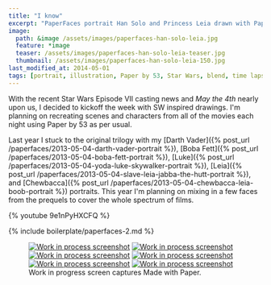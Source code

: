 ```yaml
---
title: "I know"
excerpt: "PaperFaces portrait Han Solo and Princess Leia drawn with Paper by 53 on an iPad."
image: 
  path: &image /assets/images/paperfaces-han-solo-leia.jpg 
  feature: *image
  teaser: /assets/images/paperfaces-han-solo-leia-teaser.jpg
  thumbnail: /assets/images/paperfaces-han-solo-leia-150.jpg
last_modified_at: 2014-05-01
tags: [portrait, illustration, Paper by 53, Star Wars, blend, time lapse]
---
```


With the recent Star Wars Episode VII casting news and *May the 4th* nearly upon us, I decided to kickoff the week with SW inspired drawings. I'm planning on recreating scenes and characters from all of the movies each night using Paper by 53 as per usual.

Last year I stuck to the original trilogy with my [Darth Vader]({% post_url /paperfaces/2013-05-04-darth-vader-portrait %}), [Boba Fett]({% post_url /paperfaces/2013-05-04-boba-fett-portrait %}), [Luke]({% post_url /paperfaces/2013-05-04-yoda-luke-skywalker-portrait %}), [Leia]({% post_url /paperfaces/2013-05-04-slave-leia-jabba-the-hutt-portrait %}), and [Chewbacca]({% post_url /paperfaces/2013-05-04-chewbacca-leia-boob-portrait %}) portraits. This year I'm planning on mixing in a few faces from the prequels to cover the whole spectrum of films.

{% youtube 9e1nPyHXCFQ %}

{% include boilerplate/paperfaces-2.md %}

<figure class="third">
	<a href="/assets/images/paperfaces-han-solo-process-1-lg.jpg"><img src="/assets/images/paperfaces-han-solo-process-1-600.jpg" alt="Work in process screenshot"></a>
	<a href="/assets/images/paperfaces-han-solo-process-2-lg.jpg"><img src="/assets/images/paperfaces-han-solo-process-2-600.jpg" alt="Work in process screenshot"></a>
	<a href="/assets/images/paperfaces-han-solo-process-3-lg.jpg"><img src="/assets/images/paperfaces-han-solo-process-3-600.jpg" alt="Work in process screenshot"></a>
	<a href="/assets/images/paperfaces-han-solo-process-4-lg.jpg"><img src="/assets/images/paperfaces-han-solo-process-4-600.jpg" alt="Work in process screenshot"></a>
	<a href="/assets/images/paperfaces-han-solo-process-5-lg.jpg"><img src="/assets/images/paperfaces-han-solo-process-5-600.jpg" alt="Work in process screenshot"></a>
	<a href="/assets/images/paperfaces-han-solo-process-6-lg.jpg"><img src="/assets/images/paperfaces-han-solo-process-6-600.jpg" alt="Work in process screenshot"></a>
	<figcaption>Work in progress screen captures Made with Paper.</figcaption>
</figure>
